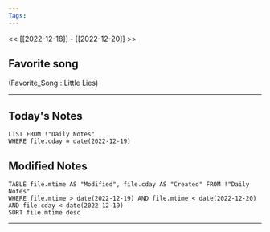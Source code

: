 ```yaml
---
Tags:
---
```

<< [[2022-12-18]] - [[2022-12-20]] >>
## Favorite song
(Favorite_Song:: Little Lies)
___
## Today's Notes
```dataview
LIST FROM !"Daily Notes"
WHERE file.cday = date(2022-12-19)
```
## Modified Notes
```dataview
TABLE file.mtime AS "Modified", file.cday AS "Created" FROM !"Daily Notes" 
WHERE file.mtime > date(2022-12-19) AND file.mtime < date(2022-12-20) AND file.cday < date(2022-12-19)
SORT file.mtime desc
```
___
